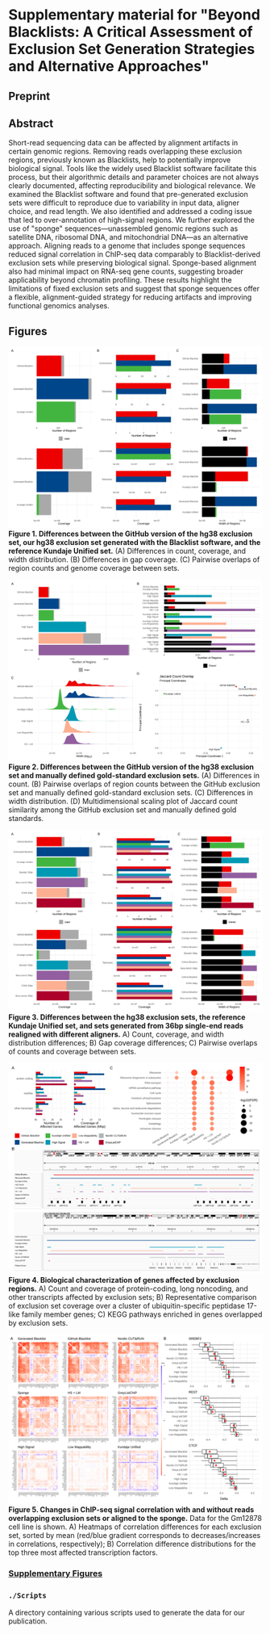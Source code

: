 # Supplementary material for "Beyond Blacklists: A Critical Assessment of Exclusion Set Generation Strategies and Alternative Approaches"

## Preprint

## Abstract

Short-read sequencing data can be affected by alignment artifacts in certain genomic regions. Removing reads overlapping these exclusion regions, previously known as Blacklists, help to potentially improve biological signal. Tools like the widely used Blacklist software facilitate this process, but their algorithmic details and parameter choices are not always clearly documented, affecting reproducibility and biological relevance. We examined the Blacklist software and found that pre-generated exclusion sets were difficult to reproduce due to variability in input data, aligner choice, and read length. We also identified and addressed a coding issue that led to over-annotation of high-signal regions. We further explored the use of "sponge" sequences—unassembled genomic regions such as satellite DNA, ribosomal DNA, and mitochondrial DNA—as an alternative approach. Aligning reads to a genome that includes sponge sequences reduced signal correlation in ChIP-seq data comparably to Blacklist-derived exclusion sets while preserving biological signal. Sponge-based alignment also had minimal impact on RNA-seq gene counts, suggesting broader applicability beyond chromatin profiling. These results highlight the limitations of fixed exclusion sets and suggest that sponge sequences offer a flexible, alignment-guided strategy for reducing artifacts and improving functional genomics analyses.

## Figures

![Figure 1](Figures/figures/Figure_1.svg)
**Figure 1. Differences between the GitHub version of the hg38 exclusion set, our hg38 exclusion set generated with the Blacklist software, and the reference Kundaje Unified set.** (A) Differences in count, coverage, and width distribution. (B) Differences in gap coverage. (C) Pairwise overlaps of region counts and genome coverage between sets.

![Figure 2](Figures/figures/Figure_2.svg)
**Figure 2. Differences between the GitHub version of the hg38 exclusion set and manually defined gold-standard exclusion sets.** (A) Differences in count. (B) Pairwise overlaps of region counts between the GitHub exclusion set and manually defined gold-standard exclusion sets. (C) Differences in width distribution. (D) Multidimensional scaling plot of Jaccard count similarity among the GitHub exclusion set and manually defined gold standards.

![Figure 3](Figures/figures/Figure_3.svg)
**Figure 3. Differences between the hg38 exclusion sets, the reference Kundaje Unified set, and sets generated from 36bp single-end reads realigned with different aligners.** A) Count, coverage, and width distribution differences; B) Gap coverage differences; C) Pairwise overlaps of counts and coverage between sets.

![Figure 4](Figures/figures/Figure_4.svg)
**Figure 4. Biological characterization of genes affected by exclusion regions.** A) Count and coverage of protein-coding, long noncoding, and other transcripts affected by exclusion sets; B) Representative comparison of exclusion set coverage over a cluster of ubiquitin-specific peptidase 17-like family member genes; C) KEGG pathways enriched in genes overlapped by exclusion sets.

![Figure 5](Figures/figures/Figure_5.svg)
**Figure 5. Changes in ChIP-seq signal correlation with and without reads overlapping exclusion sets or aligned to the sponge.** Data for the Gm12878 cell line is shown. A) Heatmaps of correlation differences for each exclusion set, sorted by mean (red/blue gradient corresponds to decreases/increases in correlations, respectively); B) Correlation difference distributions for the top three most affected transcription factors.

### [Supplementary Figures](Figures/README.md)


### `./Scripts`
A directory containing various scripts used to generate the data for our publication.

